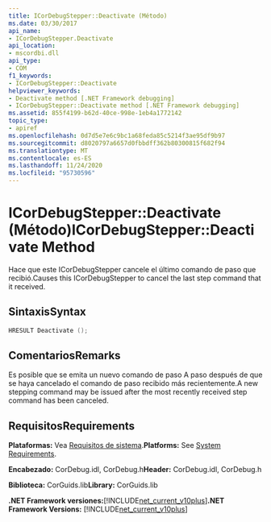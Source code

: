 ```yaml
---
title: ICorDebugStepper::Deactivate (Método)
ms.date: 03/30/2017
api_name:
- ICorDebugStepper.Deactivate
api_location:
- mscordbi.dll
api_type:
- COM
f1_keywords:
- ICorDebugStepper::Deactivate
helpviewer_keywords:
- Deactivate method [.NET Framework debugging]
- ICorDebugStepper::Deactivate method [.NET Framework debugging]
ms.assetid: 855f4199-b62d-40ce-998e-1eb4a1772142
topic_type:
- apiref
ms.openlocfilehash: 0d7d5e7e6c9bc1a68feda85c5214f3ae95df9b97
ms.sourcegitcommit: d8020797a6657d0fbbdff362b80300815f682f94
ms.translationtype: MT
ms.contentlocale: es-ES
ms.lasthandoff: 11/24/2020
ms.locfileid: "95730596"
---
```

# <a name="icordebugstepperdeactivate-method"></a><span data-ttu-id="f2f10-102">ICorDebugStepper::Deactivate (Método)</span><span class="sxs-lookup"><span data-stu-id="f2f10-102">ICorDebugStepper::Deactivate Method</span></span>

<span data-ttu-id="f2f10-103">Hace que este ICorDebugStepper cancele el último comando de paso que recibió.</span><span class="sxs-lookup"><span data-stu-id="f2f10-103">Causes this ICorDebugStepper to cancel the last step command that it received.</span></span>  
  
## <a name="syntax"></a><span data-ttu-id="f2f10-104">Sintaxis</span><span class="sxs-lookup"><span data-stu-id="f2f10-104">Syntax</span></span>  
  
```cpp  
HRESULT Deactivate ();  
```  
  
## <a name="remarks"></a><span data-ttu-id="f2f10-105">Comentarios</span><span class="sxs-lookup"><span data-stu-id="f2f10-105">Remarks</span></span>  

 <span data-ttu-id="f2f10-106">Es posible que se emita un nuevo comando de paso A paso después de que se haya cancelado el comando de paso recibido más recientemente.</span><span class="sxs-lookup"><span data-stu-id="f2f10-106">A new stepping command may be issued after the most recently received step command has been canceled.</span></span>  
  
## <a name="requirements"></a><span data-ttu-id="f2f10-107">Requisitos</span><span class="sxs-lookup"><span data-stu-id="f2f10-107">Requirements</span></span>  

 <span data-ttu-id="f2f10-108">**Plataformas:** Vea [Requisitos de sistema](../../get-started/system-requirements.md).</span><span class="sxs-lookup"><span data-stu-id="f2f10-108">**Platforms:** See [System Requirements](../../get-started/system-requirements.md).</span></span>  
  
 <span data-ttu-id="f2f10-109">**Encabezado:** CorDebug.idl, CorDebug.h</span><span class="sxs-lookup"><span data-stu-id="f2f10-109">**Header:** CorDebug.idl, CorDebug.h</span></span>  
  
 <span data-ttu-id="f2f10-110">**Biblioteca:** CorGuids.lib</span><span class="sxs-lookup"><span data-stu-id="f2f10-110">**Library:** CorGuids.lib</span></span>  
  
 <span data-ttu-id="f2f10-111">**.NET Framework versiones:**[!INCLUDE[net_current_v10plus](../../../../includes/net-current-v10plus-md.md)]</span><span class="sxs-lookup"><span data-stu-id="f2f10-111">**.NET Framework Versions:** [!INCLUDE[net_current_v10plus](../../../../includes/net-current-v10plus-md.md)]</span></span>
